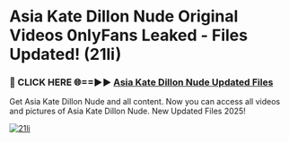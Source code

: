# Asia Kate Dillon Nude Original Videos 0nlyFans Leaked - Files Updated! (21li)

<h3>🔴 CLICK HERE 🌐==►► <a href="https://tinyurl.com/52m3yx9h" rel="nofollow">Asia Kate Dillon Nude Updated Files</a></h3>

Get Asia Kate Dillon Nude and all content. Now you can access all videos and pictures of Asia Kate Dillon Nude. New Updated Files 2025!

[![21li](https://i.imgur.com/TnHtlc8.gif)](https://tinyurl.com/52m3yx9h)
